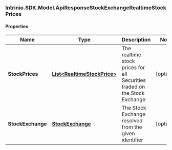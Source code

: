 ### Intrinio.SDK.Model.ApiResponseStockExchangeRealtimeStockPrices
#### Properties

Name | Type | Description | Notes
------------ | ------------- | ------------- | -------------
**StockPrices** | [**List&lt;RealtimeStockPrice&gt;**](RealtimeStockPrice.md) | The realtime stock prices for all Securities traded on the Stock Exchange | [optional] 
**StockExchange** | [**StockExchange**](StockExchange.md) | The Stock Exchange resolved from the given identifier | [optional] 


